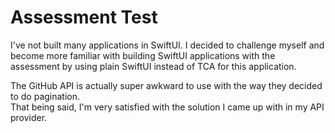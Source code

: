 # Assessment Test

I've not built many applications in SwiftUI.  I decided to challenge myself and become more familiar with building SwiftUI applications with the assessment by using plain SwiftUI instead of TCA for this application.  

The GitHub API is actually super awkward to use with the way they decided to do pagination.  
That being said, I'm very satisfied with the solution I came up with in my API provider.  


